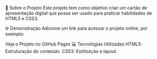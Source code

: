 📖 Sobre o Projeto
Este projeto tem como objetivo criar um cartão de apresentação digital que possa ser usado para praticar habilidades de HTML5 e CSS3.

🌐 Demonstração
Adicione um link para acessar o projeto online, por exemplo:

Veja o Projeto no GitHub Pages
💻 Tecnologias Utilizadas
HTML5: Estruturação do conteúdo.
CSS3: Estilização e layout.
